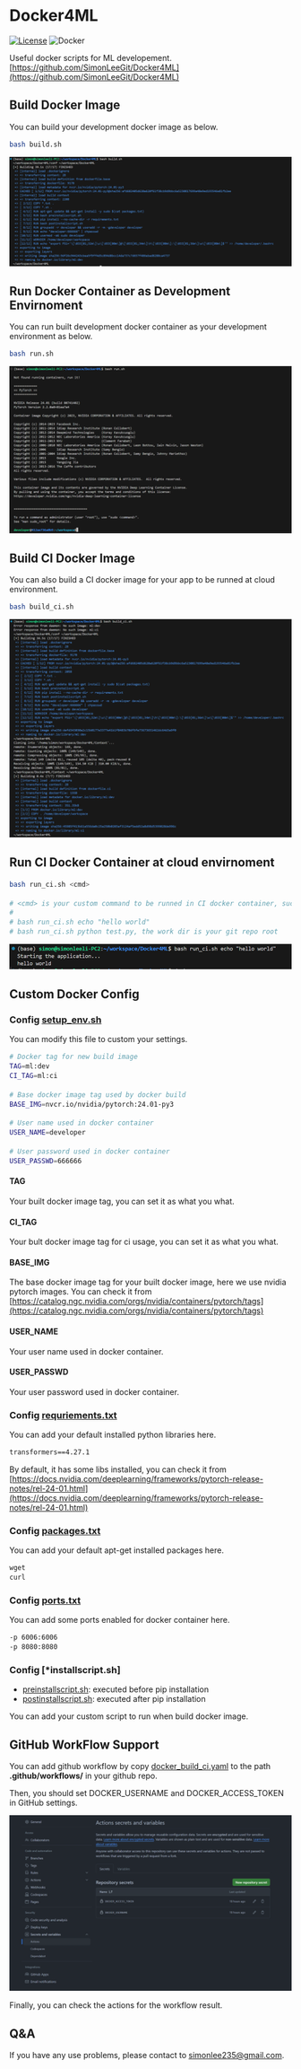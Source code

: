 # Docker4ML

[![License](https://img.shields.io/badge/License-MIT-yellow)](https://github.com/SimonLeeGit/Docker4ML/blob/main/LICENSE)
![Docker](https://img.shields.io/badge/docker-gray?logo=docker)

Useful docker scripts for ML developement.
[https://github.com/SimonLeeGit/Docker4ML](https://github.com/SimonLeeGit/Docker4ML)

## Build Docker Image

You can build your development docker image as below.

```bash
bash build.sh
```

![build_docker](./doc/build_docker.png)

## Run Docker Container as Development Envirnoment

You can run built development docker container as your development environment as below.

```bash
bash run.sh
```

![run_docker](./doc/run_docker.png)

## Build CI Docker Image

You can also build a CI docker image for your app to be runned at cloud environment.

```bash
bash build_ci.sh
```

![build_docker_ci](./doc/build_docker_ci.png)

## Run CI Docker Container at cloud envirnoment

```bash
bash run_ci.sh <cmd>

# <cmd> is your custom command to be runned in CI docker container, such as:
#
# bash run_ci.sh echo "hello world"
# bash run_ci.sh python test.py, the work dir is your git repo root
```

![run_docker_ci](./doc/run_docker_ci.png)

## Custom Docker Config

### Config [setup_env.sh](./conf/setup_env.sh)

You can modify this file to custom your settings.

```bash
# Docker tag for new build image
TAG=ml:dev
CI_TAG=ml:ci

# Base docker image tag used by docker build
BASE_IMG=nvcr.io/nvidia/pytorch:24.01-py3

# User name used in docker container
USER_NAME=developer

# User password used in docker container
USER_PASSWD=666666
```

#### TAG

Your built docker image tag, you can set it as what you what.

#### CI_TAG

Your bult docker image tag for ci usage, you can set it as what you what.

#### BASE_IMG

The base docker image tag for your built docker image, here we use nvidia pytorch images.
You can check it from [https://catalog.ngc.nvidia.com/orgs/nvidia/containers/pytorch/tags](https://catalog.ngc.nvidia.com/orgs/nvidia/containers/pytorch/tags)

#### USER_NAME

Your user name used in docker container.

#### USER_PASSWD

Your user password used in docker container.

### Config [requriements.txt](./conf/requirements.txt)

You can add your default installed python libraries here.

```txt
transformers==4.27.1
```

By default, it has some libs installed, you can check it from [https://docs.nvidia.com/deeplearning/frameworks/pytorch-release-notes/rel-24-01.html](https://docs.nvidia.com/deeplearning/frameworks/pytorch-release-notes/rel-24-01.html)

### Config [packages.txt](./conf/packages.txt)

You can add your default apt-get installed packages here.

```txt
wget
curl
```

### Config [ports.txt](./conf/ports.txt)

You can add some ports enabled for docker container here.

```txt
-p 6006:6006
-p 8080:8080
```

### Config [*installscript.sh]

- [preinstallscript.sh](./conf/preinstallscript.sh): executed before pip installation
- [postinstallscript.sh](./conf/postinstallscript.sh): executed after pip installation

You can add your custom script to run when build docker image.

## GitHub WorkFlow Support

You can add github workflow by copy [docker_build_ci.yaml](./docker_build_ci.yml) to the path **.github/workflows/** in your github repo.

Then, you should set DOCKER_USERNAME and DOCKER_ACCESS_TOKEN in GitHub settings.

![github_secrets](./doc/github_secrets.png)

Finally, you can check the actions for the workflow result.

## Q&A

If you have any use problems, please contact to <simonlee235@gmail.com>.
